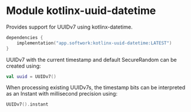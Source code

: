 # Module kotlinx-uuid-datetime

Provides support for UUIDv7 using kotlinx-datetime.

```kotlin
dependencies {
    implementation("app.softwork:kotlinx-uuid-datetime:LATEST")
}
```

UUIDv7 with the current timestamp and default SecureRandom can be created using:

```kotlin
val uuid = UUIDv7()
```

When processing existing UUIDv7s, the timestamp bits can be interpreted as an Instant with millisecond precision using:

```kotlin
UUIDv7().instant
```
